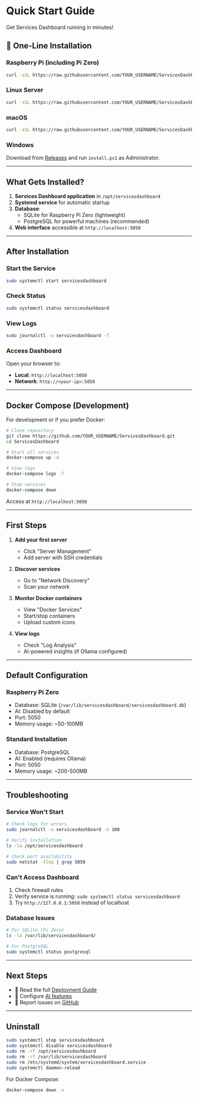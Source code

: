 # Quick Start Guide

Get Services Dashboard running in minutes!

## 🚀 One-Line Installation

### Raspberry Pi (including Pi Zero)
```bash
curl -sSL https://raw.githubusercontent.com/YOUR_USERNAME/ServicesDashboard/main/install.sh | sudo bash
```

### Linux Server
```bash
curl -sSL https://raw.githubusercontent.com/YOUR_USERNAME/ServicesDashboard/main/install.sh | sudo bash
```

### macOS
```bash
curl -sSL https://raw.githubusercontent.com/YOUR_USERNAME/ServicesDashboard/main/install.sh | sudo bash
```

### Windows
Download from [Releases](https://github.com/YOUR_USERNAME/ServicesDashboard/releases) and run `install.ps1` as Administrator.

---

## What Gets Installed?

1. **Services Dashboard application** in `/opt/servicesdashboard`
2. **Systemd service** for automatic startup
3. **Database**:
   - SQLite for Raspberry Pi Zero (lightweight)
   - PostgreSQL for powerful machines (recommended)
4. **Web interface** accessible at `http://localhost:5050`

---

## After Installation

### Start the Service
```bash
sudo systemctl start servicesdashboard
```

### Check Status
```bash
sudo systemctl status servicesdashboard
```

### View Logs
```bash
sudo journalctl -u servicesdashboard -f
```

### Access Dashboard
Open your browser to:
- **Local**: `http://localhost:5050`
- **Network**: `http://<your-ip>:5050`

---

## Docker Compose (Development)

For development or if you prefer Docker:

```bash
# Clone repository
git clone https://github.com/YOUR_USERNAME/ServicesDashboard.git
cd ServicesDashboard

# Start all services
docker-compose up -d

# View logs
docker-compose logs -f

# Stop services
docker-compose down
```

Access at `http://localhost:5050`

---

## First Steps

1. **Add your first server**
   - Click "Server Management"
   - Add server with SSH credentials

2. **Discover services**
   - Go to "Network Discovery"
   - Scan your network

3. **Monitor Docker containers**
   - View "Docker Services"
   - Start/stop containers
   - Upload custom icons

4. **View logs**
   - Check "Log Analysis"
   - AI-powered insights (if Ollama configured)

---

## Default Configuration

### Raspberry Pi Zero
- Database: SQLite (`/var/lib/servicesdashboard/servicesdashboard.db`)
- AI: Disabled by default
- Port: 5050
- Memory usage: ~50-100MB

### Standard Installation
- Database: PostgreSQL
- AI: Enabled (requires Ollama)
- Port: 5050
- Memory usage: ~200-500MB

---

## Troubleshooting

### Service Won't Start
```bash
# Check logs for errors
sudo journalctl -u servicesdashboard -n 100

# Verify installation
ls -la /opt/servicesdashboard

# Check port availability
sudo netstat -tlnp | grep 5050
```

### Can't Access Dashboard
1. Check firewall rules
2. Verify service is running: `sudo systemctl status servicesdashboard`
3. Try `http://127.0.0.1:5050` instead of localhost

### Database Issues
```bash
# For SQLite (Pi Zero)
ls -la /var/lib/servicesdashboard/

# For PostgreSQL
sudo systemctl status postgresql
```

---

## Next Steps

- 📖 Read the full [Deployment Guide](DEPLOYMENT.md)
- 🔧 Configure [AI features](docs/AI_SETUP.md)
- 🐛 Report issues on [GitHub](https://github.com/YOUR_USERNAME/ServicesDashboard/issues)

---

## Uninstall

```bash
sudo systemctl stop servicesdashboard
sudo systemctl disable servicesdashboard
sudo rm -rf /opt/servicesdashboard
sudo rm -rf /var/lib/servicesdashboard
sudo rm /etc/systemd/system/servicesdashboard.service
sudo systemctl daemon-reload
```

For Docker Compose:
```bash
docker-compose down -v
```
